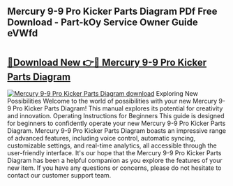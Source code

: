 ## Mercury 9-9 Pro Kicker Parts Diagram PDf Free Download - Part-kOy Service Owner Guide eVWfd

# <h2><a href="http://dftb15o.blite.top/?on=Mercury+9-9+Pro+Kicker+Parts+Diagram">🔗Download New 👉🔴 Mercury 9-9 Pro Kicker Parts Diagram</a></h2>

[![Mercury 9-9 Pro Kicker Parts Diagram download](https://i.imgur.com/lujVjoI.png)](http://dftb15o.blite.top/?on=Mercury+9-9+Pro+Kicker+Parts+Diagram)
Exploring New Possibilities Welcome to the world of possibilities with your new Mercury 9-9 Pro Kicker Parts Diagram! This manual explores its potential for creativity and innovation. Operating Instructions for Beginners This guide is designed for beginners to confidently operate your new Mercury 9-9 Pro Kicker Parts Diagram. Mercury 9-9 Pro Kicker Parts Diagram boasts an impressive range of advanced features, including voice control, automatic syncing, customizable settings, and real-time analytics, all accessible through the user-friendly interface. It's our hope that the Mercury 9-9 Pro Kicker Parts Diagram has been a helpful companion as you explore the features of your new item. If you have any questions or concerns, please do not hesitate to contact our customer support team.
